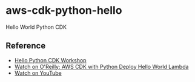 # aws-cdk-python-hello
Hello World Python CDK


## Reference

* [Hello Python CDK Workshop](https://cdkworkshop.com/30-python/30-hello-cdk/200-lambda.html)
* [Watch on O'Reilly: AWS CDK with Python Deploy Hello World Lambda](https://learning.oreilly.com/videos/aws-cdk-with/01242022VIDEOPAIML/)
* [Watch on YouTube](https://www.youtube.com/watch?v=-iO4r7rNims)
